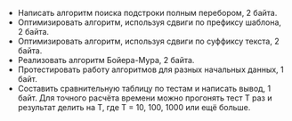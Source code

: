 - Написать алгоритм поиска подстроки полным перебором, 2 байта.
- Оптимизировать алгоритм, используя сдвиги по префиксу шаблона, 2 байта.
- Оптимизировать алгоритм, используя сдвиги по суффиксу текста, 2 байта.
- Реализовать алгоритм Бойера-Мура, 2 байта.
- Протестировать работу алгоритмов для разных начальных данных, 1 байт.
- Составить сравнительную таблицу по тестам и написать вывод, 1 байт. Для точного расчёта времени можно прогонять тест T
  раз и результат делить на T, где T = 10, 100, 1000 или ещё больше.